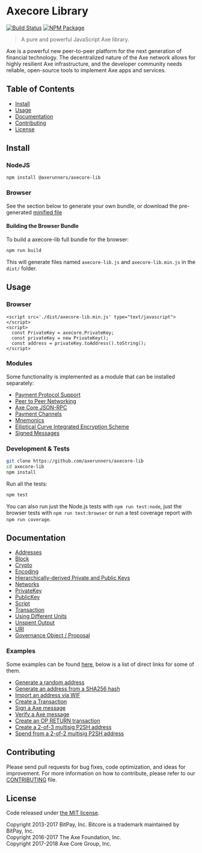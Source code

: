 # Axecore Library

[![Build Status](https://img.shields.io/travis/axerunners/axecore-lib.svg?branch=master)](https://travis-ci.org/axerunners/axecore-lib)
[![NPM Package](https://img.shields.io/npm/v/@axerunners/axecore-lib.svg)](https://www.npmjs.org/package/@axerunners/axecore-lib)

> A pure and powerful JavaScript Axe library.

Axe is a powerful new peer-to-peer platform for the next generation of financial technology. The decentralized nature of the Axe network allows for highly resilient Axe infrastructure, and the developer community needs reliable, open-source tools to implement Axe apps and services.

## Table of Contents
- [Install](#install)
- [Usage](#usage)
- [Documentation](#documentation)
- [Contributing](#contributing)
- [License](#license)

## Install

### NodeJS

```
npm install @axerunners/axecore-lib
```

### Browser

See the section below to generate your own bundle, or download the pre-generated [minified file](dist/axecore-lib.min.js)

#### Building the Browser Bundle

To build a axecore-lib full bundle for the browser:

```sh
npm run build
```

This will generate files named `axecore-lib.js` and `axecore-lib.min.js` in the `dist/` folder.

## Usage

### Browser

```
<script src='./dist/axecore-lib.min.js' type="text/javascript"></script>
<script>
  const PrivateKey = axecore.PrivateKey;
  const privateKey = new PrivateKey();
  const address = privateKey.toAddress().toString();
</script>
```

### Modules

Some functionality is implemented as a module that can be installed separately:

* [Payment Protocol Support](https://github.com/axerunners/axecore-payment-protocol)
* [Peer to Peer Networking](https://github.com/axerunners/axecore-p2p)
* [Axe Core JSON-RPC](https://github.com/axerunners/axed-rpc)
* [Payment Channels](https://github.com/axerunners/axecore-channel)
* [Mnemonics](https://github.com/axerunners/axecore-mnemonic)
* [Elliptical Curve Integrated Encryption Scheme](https://github.com/axerunners/bitcore-ecies-axe)
* [Signed Messages](https://github.com/axerunners/bitcore-message-axe)

### Development & Tests

```sh
git clone https://github.com/axerunners/axecore-lib
cd axecore-lib
npm install
```

Run all the tests:

```sh
npm test
```

You can also run just the Node.js tests with `npm run test:node`, just the browser tests with `npm run test:browser` or run a test coverage report with `npm run coverage`.

## Documentation

* [Addresses](docs/address.md)
* [Block](docs/block.md)
* [Crypto](docs/crypto.md)
* [Encoding](docs/encoding.md)
* [Hierarchically-derived Private and Public Keys](docs/hierarchical.md)
* [Networks](docs/networks.md)
* [PrivateKey](docs/privatekey.md)
* [PublicKey](docs/publickey.md)
* [Script](docs/script.md)
* [Transaction](docs/transaction.md)
* [Using Different Units](docs/unit.md)
* [Unspent Output](docs/unspentoutput.md)
* [URI](docs/uri.md)
* [Governance Object / Proposal](docs/govobject/govobject.md)

### Examples

Some examples can be found [here](docs/examples.md), below is a list of direct links for some of them.

* [Generate a random address](docs/examples.md#generate-a-random-address)
* [Generate an address from a SHA256 hash](docs/examples.md#generate-a-address-from-a-sha256-hash)
* [Import an address via WIF](docs/examples.md#import-an-address-via-wif)
* [Create a Transaction](docs/examples.md#create-a-transaction)
* [Sign a Axe message](docs/examples.md#sign-a-bitcoin-message)
* [Verify a Axe message](docs/examples.md#verify-a-bitcoin-message)
* [Create an OP RETURN transaction](docs/examples.md#create-an-op-return-transaction)
* [Create a 2-of-3 multisig P2SH address](docs/examples.md#create-a-2-of-3-multisig-p2sh-address)
* [Spend from a 2-of-2 multisig P2SH address](docs/examples.md#spend-from-a-2-of-2-multisig-p2sh-address)

## Contributing

Please send pull requests for bug fixes, code optimization, and ideas for improvement. For more information on how to contribute, please refer to our [CONTRIBUTING](https://github.com/axerunners/axecore-lib/blob/master/CONTRIBUTING.md) file.

## License

Code released under [the MIT license](LICENSE).

Copyright 2013-2017 BitPay, Inc. Bitcore is a trademark maintained by BitPay, Inc.  
Copyright 2016-2017 The Axe Foundation, Inc.  
Copyright 2017-2018 Axe Core Group, Inc.  
